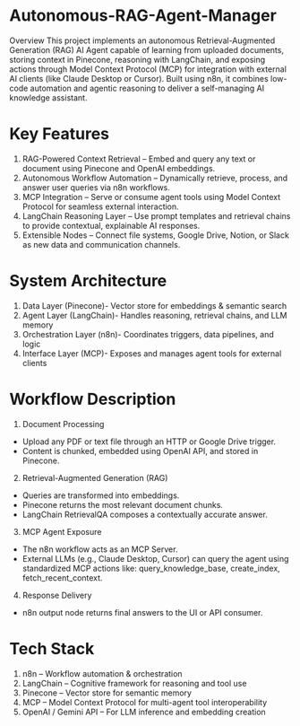 # Autonomous-RAG-Agent-Manager
Overview
This project implements an autonomous Retrieval-Augmented Generation (RAG) AI Agent capable of learning from uploaded documents, storing context in Pinecone, reasoning with LangChain, and exposing actions through Model Context Protocol (MCP) for integration with external AI clients (like Claude Desktop or Cursor). Built using n8n, it combines low-code automation and agentic reasoning to deliver a self-managing AI knowledge assistant.

# Key Features
1. RAG-Powered Context Retrieval – Embed and query any text or document using Pinecone and OpenAI embeddings.
2. Autonomous Workflow Automation – Dynamically retrieve, process, and answer user queries via n8n workflows.
3. MCP Integration – Serve or consume agent tools using Model Context Protocol for seamless external interaction.
4. LangChain Reasoning Layer – Use prompt templates and retrieval chains to provide contextual, explainable AI responses.
5. Extensible Nodes – Connect file systems, Google Drive, Notion, or Slack as new data and communication channels.

# System Architecture
1. Data Layer (Pinecone)-	Vector store for embeddings & semantic search
2. Agent Layer	(LangChain)-	Handles reasoning, retrieval chains, and LLM memory
3. Orchestration Layer	(n8n)-	Coordinates triggers, data pipelines, and logic
4. Interface Layer	(MCP)-	Exposes and manages agent tools for external clients

# Workflow Description
1. Document Processing
- Upload any PDF or text file through an HTTP or Google Drive trigger.
- Content is chunked, embedded using OpenAI API, and stored in Pinecone.
  
2. Retrieval-Augmented Generation (RAG)
- Queries are transformed into embeddings.
- Pinecone returns the most relevant document chunks.
- LangChain RetrievalQA composes a contextually accurate answer.

3. MCP Agent Exposure
- The n8n workflow acts as an MCP Server.
- External LLMs (e.g., Claude Desktop, Cursor) can query the agent using standardized MCP actions like: query_knowledge_base, create_index, fetch_recent_context.

4. Response Delivery
- n8n output node returns final answers to the UI or API consumer.

# Tech Stack
1. n8n – Workflow automation & orchestration
2. LangChain – Cognitive framework for reasoning and tool use
3. Pinecone – Vector store for semantic memory
4. MCP – Model Context Protocol for multi-agent tool interoperability
5. OpenAI / Gemini API – For LLM inference and embedding creation
